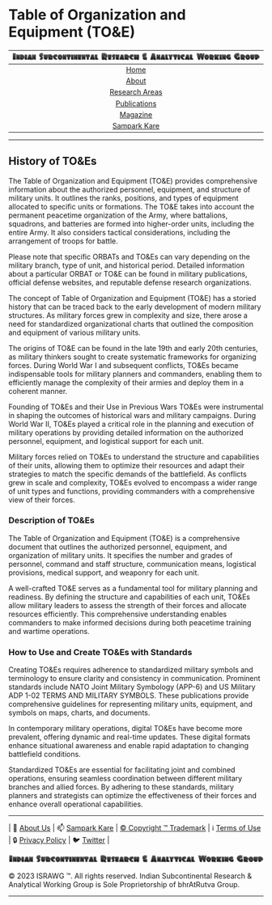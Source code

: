 # **Table of Organization and Equipment (TO&E)**

| [![ISRAWG Logo](../../text_logo.png)](https://israwg.github.io/) |
| :-------------------------------------------------: |
| [Home](../../home.md) |
| [About](../../aboutus/about.md) |
| [Research Areas](../../aboutus/research.md) |
| [Publications](../publications.md) |
| [Magazine](../../magazine/magazine.md) |
| [Sampark Kare](../../aboutus/sampark.md) |

___

## **History of TO&Es**

The Table of Organization and Equipment (TO&E) provides comprehensive information about the authorized personnel, equipment, and structure of military units. It outlines the ranks, positions, and types of equipment allocated to specific units or formations. The TO&E takes into account the permanent peacetime organization of the Army, where battalions, squadrons, and batteries are formed into higher-order units, including the entire Army. It also considers tactical considerations, including the arrangement of troops for battle.

Please note that specific ORBATs and TO&Es can vary depending on the military branch, type of unit, and historical period. Detailed information about a particular ORBAT or TO&E can be found in military publications, official defense websites, and reputable defense research organizations.

The concept of Table of Organization and Equipment (TO&E) has a storied history that can be traced back to the early development of modern military structures. As military forces grew in complexity and size, there arose a need for standardized organizational charts that outlined the composition and equipment of various military units.

The origins of TO&E can be found in the late 19th and early 20th centuries, as military thinkers sought to create systematic frameworks for organizing forces. During World War I and subsequent conflicts, TO&Es became indispensable tools for military planners and commanders, enabling them to efficiently manage the complexity of their armies and deploy them in a coherent manner.

Founding of TO&Es and their Use in Previous Wars
TO&Es were instrumental in shaping the outcomes of historical wars and military campaigns. During World War II, TO&Es played a critical role in the planning and execution of military operations by providing detailed information on the authorized personnel, equipment, and logistical support for each unit.

Military forces relied on TO&Es to understand the structure and capabilities of their units, allowing them to optimize their resources and adapt their strategies to match the specific demands of the battlefield. As conflicts grew in scale and complexity, TO&Es evolved to encompass a wider range of unit types and functions, providing commanders with a comprehensive view of their forces.

### Description of TO&Es

The Table of Organization and Equipment (TO&E) is a comprehensive document that outlines the authorized personnel, equipment, and organization of military units. It specifies the number and grades of personnel, command and staff structure, communication means, logistical provisions, medical support, and weaponry for each unit.

A well-crafted TO&E serves as a fundamental tool for military planning and readiness. By defining the structure and capabilities of each unit, TO&Es allow military leaders to assess the strength of their forces and allocate resources efficiently. This comprehensive understanding enables commanders to make informed decisions during both peacetime training and wartime operations.

### How to Use and Create TO&Es with Standards

Creating TO&Es requires adherence to standardized military symbols and terminology to ensure clarity and consistency in communication. Prominent standards include NATO Joint Military Symbology (APP-6) and US Military ADP 1-02 TERMS AND MILITARY SYMBOLS. These publications provide comprehensive guidelines for representing military units, equipment, and symbols on maps, charts, and documents.

In contemporary military operations, digital TO&Es have become more prevalent, offering dynamic and real-time updates. These digital formats enhance situational awareness and enable rapid adaptation to changing battlefield conditions.

Standardized TO&Es are essential for facilitating joint and combined operations, ensuring seamless coordination between different military branches and allied forces. By adhering to these standards, military planners and strategists can optimize the effectiveness of their forces and enhance overall operational capabilities.

___

| 📝 [About Us](../../aboutus/about.md) | 📫 [Sampark Kare](../../aboutus/sampark.md) | [© Copyright ™️ Trademark](../../aboutus/copyright&trademark.md) | ℹ️  [Terms of Use](../../aboutus/termsofuse.md) | 🔒 [Privacy Policy](../../aboutus/privacy&policy.md) | 🐦 [Twitter](https://twitter.com/israwg_) |

![Indian Subcontinental Research & Analytical Working Group (ISRAWG)](../../text_logo.png)

© 2023 ISRAWG ™️. All rights reserved. Indian Subcontinental Research & Analytical Working Group is Sole Proprietorship of bhrAtRutva Group.

___
